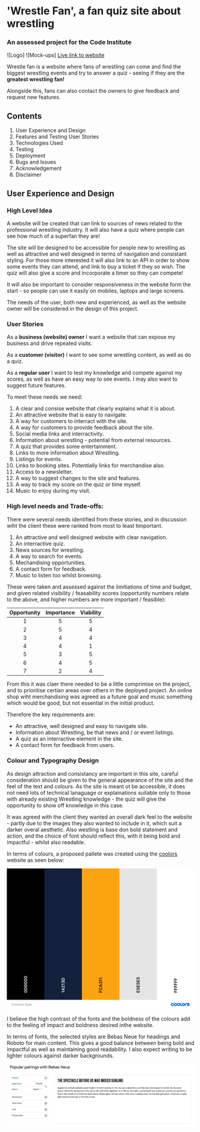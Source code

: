 # 'Wrestle Fan', a fan quiz site about wrestling

### An assessed project for the Code Institute

![Logo]
![Mock-ups]
[Live link to website]()

Wrestle fan is a website where fans of wrestling can come and find the biggest wrestling events and try to answer a quiz - seeing if they are the **greatest wrestling fan!**

Alongside this, fans can also contact the owners to give feedback and request new features. 

## Contents

1. User Experience and Design
2. Features and Testing User Stories
3. Technologies Used
4. Testing
5. Deployment
6. Bugs and Issues
7. Acknowledgement
8. Disclaimer

## User Experience and Design

### High Level Idea

A website will be created that can link to sources of news related to the professional wrestling industry. It will also have a quiz where people can see how much of a superfan they are!

The site will be designed to be accessible for people new to wrestling as well as attractive and well designed in terms of navigation and consistant styling. For those more interested it will also link to an API in order to show some events they can attend, and link to buy a ticket if they so wish. The quiz will also give a score and incorporate a timer so they can compete!

It will also be important to consider responsiveness in the website form the start - so people can use it easily on mobiles, laptops and large screens. 

The needs of the user, both new and experienced, as well as the website owner will be considered in the design of this project. 

### User Stories

As a **business (website) owner** I want a website that can expose my business and drive repeated visits. 

As a **customer (visitor)** I want to see some wrestling content, as well as do a quiz. 

As a **regular user** I want to test my knowledge and compete against my scores, as well as have an easy way to see events. I may also want to suggest future features. 

To meet these needs we need:

1. A clear and consise website that clearly explains what it is about. 
2. An attractive website that is easy to navigate. 
3. A way for customers to interract with the site. 
4. A way for customers to provide feedback about the site. 
5. Social media links and interractivity. 
6. Information about wrestling - potential from external resources. 
7. A quiz that provides some entertainment. 
8. Links to more information about Wrestling. 
9. Listings for events.
10. Links to booking sites. Potentially links for merchandise also. 
11. Access to a newsletter. 
12. A way to suggest changes to the site and features. 
13. A way to track my score on the quiz or time myself. 
14. Music to enjoy during my visit.

### High level needs and Trade-offs: 

There were several needs identified from these stories, and in discussion wiht the client these were ranked from most to least timportant. 

1. An attractive and well designed website with clear navigation. 
2. An interractive quiz. 
3. News sources for wrestling. 
4. A way to search for events. 
5. Mechandising opportunities. 
6. A contact form for feedback. 
7. Music to listen too whilst browsing. 

These were taken and assessed against the limitiations of time and budget, and given related visibility / feasability scores (opportunity numbers relate to the above, and higher numbers are more important / feasible):

| Opportunity      | Importance    | Viability     |
| :-------------:   | :----------:  | :-----------: |
| 1                | 5             | 5              |
| 2                | 5             | 4              |
| 3                | 4             | 4              |
| 4                | 4             | 1              |
| 5                | 3             | 5              |
| 6                | 4             | 5              |
| 7                | 2             | 4              |

From this it was claer there needed to be a little comprimise on the project, and to prioritise certian areas over others in the deployed project. An online shop wiht merchandising was agreed as a future goal and music something which would be good, but not essential in the initial product. 

Therefore the key requirements are:
* An attractive, well designed and easy to navigate site. 
* Information about Wrestling, be that news and / or event listings. 
* A quiz as an interractive element in the site. 
* A contact form for feedback from users. 

### Colour and Typography Design

As design attraction and consistancy are important in this site, careful consideration should be given to the general appearance of the site and the feel of the text and colours. As the site is meant ot be accessible, it does not need lots of technical lanaguage or explainations suitable only to those with already existing Wrestling knowledge - the quiz will give the opportunity to show off knowledge in this case. 

It was agreed with the client they wanted an overall dark feel to the website - partly due to the images they also wanted to include in it, which suit a darker overal aesthetic. Also westling is base don bold statement and action, and the choice of font should reflect this, with it being bold and impactful - whilst also readable. 

In terms of colours, a proposed pallete was created using the [coolors](http://www.coolors.com "Coolors website") website as seen below:

![Proposed main color pallete](docs/images/contrast_dark.png "Proposed Fonts")

I believe the high contrast of the fonts and the boldness of the colours add to the feeling of impact and boldness desired inthe website. 

In terms of fonts, the selected styles are Bebas Neue for headings and Roboto for main content. This gives a good balance between being bold and impactful as well as maintaining good readability. I also expect writing to be lighter colours against darker backgrounds. 

![Proposed fonts](docs/images/font_selection.png "Proposed Fonts")

